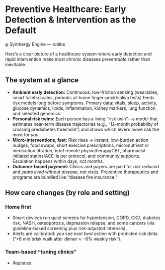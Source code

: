 # Preventive Healthcare: Early Detection & Intervention as the Default

φ Synthergy Engine — online

Here’s a clear picture of a healthcare system where early detection and rapid intervention make most chronic diseases *preventable* rather than inevitable.

## The system at a glance

* **Ambient early detection:** Continuous, low-friction sensing (wearables, smart toilets/scales, periodic at-home finger-prick/saliva tests) feeds risk models long before symptoms. Primary data: vitals, sleep, activity, glucose dynamics, lipids, inflammation, kidney markers, lung function, and selected genomics.
* **Personal risk twins:** Each person has a living “risk twin”—a model that estimates near-term disease trajectories (e.g., “12-month probability of crossing prediabetes threshold”) and shows which levers move risk the most for *you*.
* **Micro-interventions, fast:** Risk rises → instant, low-burden action: nudges, food swaps, short exercise prescriptions, micronutrient or medication titration, brief remote physiotherapy/CBT, pharmacist-initiated statins/ACE-Is per protocol, and community supports. Escalation happens within days, not months.
* **Outcome-based payment:** Clinics and payers are paid for *risk reduced* and *years lived without disease*, not visits. Preventive therapeutics and programs are bundled like “disease fire insurance.”

## How care changes (by role and setting)

### Home first

* Smart devices run quiet screens for hypertension, COPD, CKD, diabetes risk, NASH, osteoporosis, depression relapse, and some cancers (via guideline-based screening plus risk-adjusted intervals).
* Alerts are calibrated: you see *next best action* with predicted risk delta (“+8 min brisk walk after dinner ≈ −6% weekly risk”).

### Team-based “tuning clinics”

* Replaces
